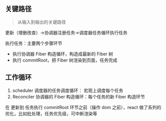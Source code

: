 ## 关键路径

> 从输入到输出的关键路径

更新（增删改查）->协调器注册任务->调度器任务循环执行任务

执行任务：主要两个步骤环节

- 执行协调器 Fiber 构造循环，构造成最新的 Fiber 树
- 执行 commitRoot，把 Fiber 树渲染到页面，任务完成

## 工作循环

1. scheduler 调度器的任务调度循环： 宏观上调度每个任务
2. Reconciler 协调器的 Fiber 构造循环：每个任务的新 Fiber 构造环节

在 更新到 任务执行 commitRoot 环节之前（操作 dom 之前），react 做了系列的优化，比如批处理，任务优先级，可中断渲染等
